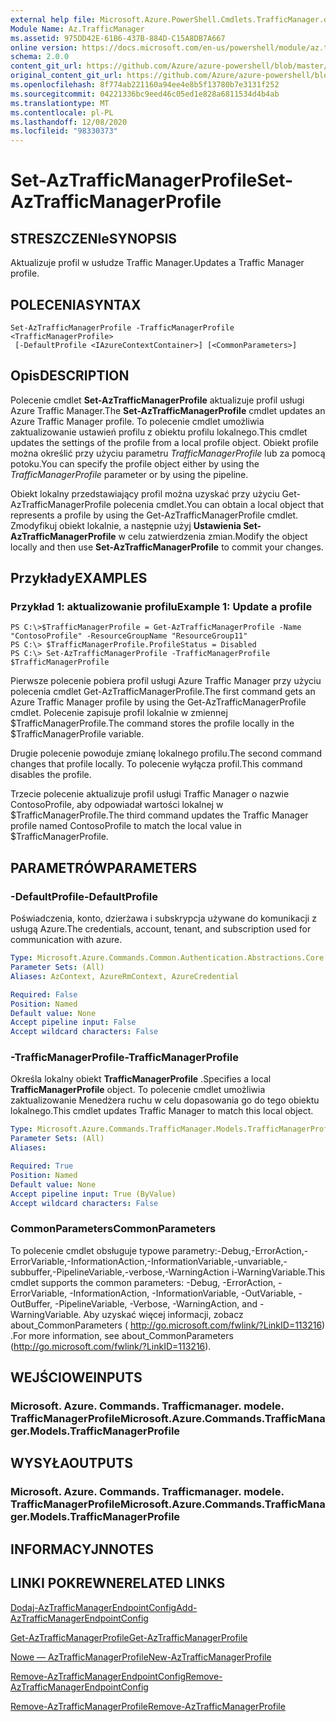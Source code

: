 ```yaml
---
external help file: Microsoft.Azure.PowerShell.Cmdlets.TrafficManager.dll-Help.xml
Module Name: Az.TrafficManager
ms.assetid: 975DD42E-61B6-437B-884D-C15A8DB7A667
online version: https://docs.microsoft.com/en-us/powershell/module/az.trafficmanager/set-aztrafficmanagerprofile
schema: 2.0.0
content_git_url: https://github.com/Azure/azure-powershell/blob/master/src/TrafficManager/TrafficManager/help/Set-AzTrafficManagerProfile.md
original_content_git_url: https://github.com/Azure/azure-powershell/blob/master/src/TrafficManager/TrafficManager/help/Set-AzTrafficManagerProfile.md
ms.openlocfilehash: 8f774ab221160a94ee4e8b5f13780b7e3131f252
ms.sourcegitcommit: 04221336bc9eed46c05ed1e828a6811534d4b4ab
ms.translationtype: MT
ms.contentlocale: pl-PL
ms.lasthandoff: 12/08/2020
ms.locfileid: "98330373"
---
```

# <span data-ttu-id="80e22-101">Set-AzTrafficManagerProfile</span><span class="sxs-lookup"><span data-stu-id="80e22-101">Set-AzTrafficManagerProfile</span></span>

## <span data-ttu-id="80e22-102">STRESZCZENIe</span><span class="sxs-lookup"><span data-stu-id="80e22-102">SYNOPSIS</span></span>
<span data-ttu-id="80e22-103">Aktualizuje profil w usłudze Traffic Manager.</span><span class="sxs-lookup"><span data-stu-id="80e22-103">Updates a Traffic Manager profile.</span></span>

## <span data-ttu-id="80e22-104">POLECENIA</span><span class="sxs-lookup"><span data-stu-id="80e22-104">SYNTAX</span></span>

```
Set-AzTrafficManagerProfile -TrafficManagerProfile <TrafficManagerProfile>
 [-DefaultProfile <IAzureContextContainer>] [<CommonParameters>]
```

## <span data-ttu-id="80e22-105">Opis</span><span class="sxs-lookup"><span data-stu-id="80e22-105">DESCRIPTION</span></span>
<span data-ttu-id="80e22-106">Polecenie cmdlet **Set-AzTrafficManagerProfile** aktualizuje profil usługi Azure Traffic Manager.</span><span class="sxs-lookup"><span data-stu-id="80e22-106">The **Set-AzTrafficManagerProfile** cmdlet updates an Azure Traffic Manager profile.</span></span>
<span data-ttu-id="80e22-107">To polecenie cmdlet umożliwia zaktualizowanie ustawień profilu z obiektu profilu lokalnego.</span><span class="sxs-lookup"><span data-stu-id="80e22-107">This cmdlet updates the settings of the profile from a local profile object.</span></span>
<span data-ttu-id="80e22-108">Obiekt profile można określić przy użyciu parametru *TrafficManagerProfile* lub za pomocą potoku.</span><span class="sxs-lookup"><span data-stu-id="80e22-108">You can specify the profile object either by using the *TrafficManagerProfile* parameter or by using the pipeline.</span></span>

<span data-ttu-id="80e22-109">Obiekt lokalny przedstawiający profil można uzyskać przy użyciu Get-AzTrafficManagerProfile polecenia cmdlet.</span><span class="sxs-lookup"><span data-stu-id="80e22-109">You can obtain a local object that represents a profile by using the Get-AzTrafficManagerProfile cmdlet.</span></span>
<span data-ttu-id="80e22-110">Zmodyfikuj obiekt lokalnie, a następnie użyj **Ustawienia Set-AzTrafficManagerProfile** w celu zatwierdzenia zmian.</span><span class="sxs-lookup"><span data-stu-id="80e22-110">Modify the object locally and then use **Set-AzTrafficManagerProfile** to commit your changes.</span></span>

## <span data-ttu-id="80e22-111">Przykłady</span><span class="sxs-lookup"><span data-stu-id="80e22-111">EXAMPLES</span></span>

### <span data-ttu-id="80e22-112">Przykład 1: aktualizowanie profilu</span><span class="sxs-lookup"><span data-stu-id="80e22-112">Example 1: Update a profile</span></span>
```
PS C:\>$TrafficManagerProfile = Get-AzTrafficManagerProfile -Name "ContosoProfile" -ResourceGroupName "ResourceGroup11" 
PS C:\> $TrafficManagerProfile.ProfileStatus = Disabled
PS C:\> Set-AzTrafficManagerProfile -TrafficManagerProfile $TrafficManagerProfile
```

<span data-ttu-id="80e22-113">Pierwsze polecenie pobiera profil usługi Azure Traffic Manager przy użyciu polecenia cmdlet Get-AzTrafficManagerProfile.</span><span class="sxs-lookup"><span data-stu-id="80e22-113">The first command gets an Azure Traffic Manager profile by using the Get-AzTrafficManagerProfile cmdlet.</span></span>
<span data-ttu-id="80e22-114">Polecenie zapisuje profil lokalnie w zmiennej $TrafficManagerProfile.</span><span class="sxs-lookup"><span data-stu-id="80e22-114">The command stores the profile locally in the $TrafficManagerProfile variable.</span></span>

<span data-ttu-id="80e22-115">Drugie polecenie powoduje zmianę lokalnego profilu.</span><span class="sxs-lookup"><span data-stu-id="80e22-115">The second command changes that profile locally.</span></span>
<span data-ttu-id="80e22-116">To polecenie wyłącza profil.</span><span class="sxs-lookup"><span data-stu-id="80e22-116">This command disables the profile.</span></span>

<span data-ttu-id="80e22-117">Trzecie polecenie aktualizuje profil usługi Traffic Manager o nazwie ContosoProfile, aby odpowiadał wartości lokalnej w $TrafficManagerProfile.</span><span class="sxs-lookup"><span data-stu-id="80e22-117">The third command updates the Traffic Manager profile named ContosoProfile to match the local value in $TrafficManagerProfile.</span></span>

## <span data-ttu-id="80e22-118">PARAMETRÓW</span><span class="sxs-lookup"><span data-stu-id="80e22-118">PARAMETERS</span></span>

### <span data-ttu-id="80e22-119">-DefaultProfile</span><span class="sxs-lookup"><span data-stu-id="80e22-119">-DefaultProfile</span></span>
<span data-ttu-id="80e22-120">Poświadczenia, konto, dzierżawa i subskrypcja używane do komunikacji z usługą Azure.</span><span class="sxs-lookup"><span data-stu-id="80e22-120">The credentials, account, tenant, and subscription used for communication with azure.</span></span>

```yaml
Type: Microsoft.Azure.Commands.Common.Authentication.Abstractions.Core.IAzureContextContainer
Parameter Sets: (All)
Aliases: AzContext, AzureRmContext, AzureCredential

Required: False
Position: Named
Default value: None
Accept pipeline input: False
Accept wildcard characters: False
```

### <span data-ttu-id="80e22-121">-TrafficManagerProfile</span><span class="sxs-lookup"><span data-stu-id="80e22-121">-TrafficManagerProfile</span></span>
<span data-ttu-id="80e22-122">Określa lokalny obiekt **TrafficManagerProfile** .</span><span class="sxs-lookup"><span data-stu-id="80e22-122">Specifies a local **TrafficManagerProfile** object.</span></span>
<span data-ttu-id="80e22-123">To polecenie cmdlet umożliwia zaktualizowanie Menedżera ruchu w celu dopasowania go do tego obiektu lokalnego.</span><span class="sxs-lookup"><span data-stu-id="80e22-123">This cmdlet updates Traffic Manager to match this local object.</span></span>

```yaml
Type: Microsoft.Azure.Commands.TrafficManager.Models.TrafficManagerProfile
Parameter Sets: (All)
Aliases:

Required: True
Position: Named
Default value: None
Accept pipeline input: True (ByValue)
Accept wildcard characters: False
```

### <span data-ttu-id="80e22-124">CommonParameters</span><span class="sxs-lookup"><span data-stu-id="80e22-124">CommonParameters</span></span>
<span data-ttu-id="80e22-125">To polecenie cmdlet obsługuje typowe parametry:-Debug,-ErrorAction,-ErrorVariable,-InformationAction,-InformationVariable,-unvariable,-subbuffer,-PipelineVariable,-verbose,-WarningAction i-WarningVariable.</span><span class="sxs-lookup"><span data-stu-id="80e22-125">This cmdlet supports the common parameters: -Debug, -ErrorAction, -ErrorVariable, -InformationAction, -InformationVariable, -OutVariable, -OutBuffer, -PipelineVariable, -Verbose, -WarningAction, and -WarningVariable.</span></span> <span data-ttu-id="80e22-126">Aby uzyskać więcej informacji, zobacz about_CommonParameters ( http://go.microsoft.com/fwlink/?LinkID=113216) .</span><span class="sxs-lookup"><span data-stu-id="80e22-126">For more information, see about_CommonParameters (http://go.microsoft.com/fwlink/?LinkID=113216).</span></span>

## <span data-ttu-id="80e22-127">WEJŚCIOWE</span><span class="sxs-lookup"><span data-stu-id="80e22-127">INPUTS</span></span>

### <span data-ttu-id="80e22-128">Microsoft. Azure. Commands. Trafficmanager. modele. TrafficManagerProfile</span><span class="sxs-lookup"><span data-stu-id="80e22-128">Microsoft.Azure.Commands.TrafficManager.Models.TrafficManagerProfile</span></span>

## <span data-ttu-id="80e22-129">WYSYŁA</span><span class="sxs-lookup"><span data-stu-id="80e22-129">OUTPUTS</span></span>

### <span data-ttu-id="80e22-130">Microsoft. Azure. Commands. Trafficmanager. modele. TrafficManagerProfile</span><span class="sxs-lookup"><span data-stu-id="80e22-130">Microsoft.Azure.Commands.TrafficManager.Models.TrafficManagerProfile</span></span>

## <span data-ttu-id="80e22-131">INFORMACYJN</span><span class="sxs-lookup"><span data-stu-id="80e22-131">NOTES</span></span>

## <span data-ttu-id="80e22-132">LINKI POKREWNE</span><span class="sxs-lookup"><span data-stu-id="80e22-132">RELATED LINKS</span></span>

[<span data-ttu-id="80e22-133">Dodaj-AzTrafficManagerEndpointConfig</span><span class="sxs-lookup"><span data-stu-id="80e22-133">Add-AzTrafficManagerEndpointConfig</span></span>](./Add-AzTrafficManagerEndpointConfig.md)

[<span data-ttu-id="80e22-134">Get-AzTrafficManagerProfile</span><span class="sxs-lookup"><span data-stu-id="80e22-134">Get-AzTrafficManagerProfile</span></span>](./Get-AzTrafficManagerProfile.md)

[<span data-ttu-id="80e22-135">Nowe — AzTrafficManagerProfile</span><span class="sxs-lookup"><span data-stu-id="80e22-135">New-AzTrafficManagerProfile</span></span>](./New-AzTrafficManagerProfile.md)

[<span data-ttu-id="80e22-136">Remove-AzTrafficManagerEndpointConfig</span><span class="sxs-lookup"><span data-stu-id="80e22-136">Remove-AzTrafficManagerEndpointConfig</span></span>](./Remove-AzTrafficManagerEndpointConfig.md)

[<span data-ttu-id="80e22-137">Remove-AzTrafficManagerProfile</span><span class="sxs-lookup"><span data-stu-id="80e22-137">Remove-AzTrafficManagerProfile</span></span>](./Remove-AzTrafficManagerProfile.md)


